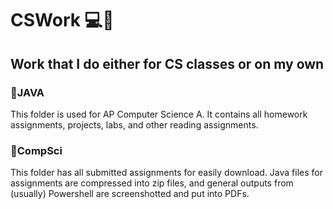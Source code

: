 # CSWork :computer::floppy_disk:

## Work that I do either for CS classes or on my own

### :file_folder:JAVA
This folder is used for AP Computer Science A. It contains all homework assignments, projects, labs, and other reading assignments.

### :file_folder:CompSci
This folder has all submitted assignments for easily download. Java files for assignments are compressed into zip files, and general outputs from (usually) Powershell are screenshotted and put into PDFs.